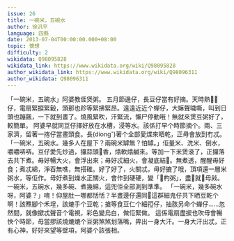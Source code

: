 ```yaml
---
issue: 26
title: 一碗米，五碗水
author: 徐汎平
language: 四縣
date: 2013-07-04T00:00:00.000+08:00
topic: 懷想
difficulty: 2
wikidata: Q98095828
wikidata_link: https://www.wikidata.org/wiki/Q98095828
author_wikidata_link: https://www.wikidata.org/wiki/Q98096311
author_wikidata: Q98096311
---
```

「一碗米，五碗水」阿婆教𠊎煲粥。
五月節邊仔，長豆仔當有好摘。天時熱𤐰𤐰仔，電扇緊捩緊轂，頭那也跈等緊拂緊昂。遠遠近近个蟬仔，大嫲聲噦嘶，叫到日頭也蹦飆，一下就到晝了。燒風緊吹，汗緊流，懶尸停動哦！無就來煲豆粥好了，較簡單。
阿婆早就同豆仔擇好放在水槽，浸等水。該係打早个時節摘个。兩、三家濟，留著一揢仔當晝頭食。長(diongˇ)著个全部愛煠來晒乾，正毋會放到冇忒。「一碗米，五碗水。幾多人在屋下？兩碗米罅無？怕罅。」佢量米、洗米、倒水，噥噥哢哢。豆仔愛先炒過，攞蒜頭𤐙香，熻軟熻鹹來。等加一下米煲滾了，正攞落去共下煮。毋好暢大火，會浮出來；毋好忒細火，會凝底結𤊶。無煮透，醒醒毋好食；煮忒綿，淨吞無噍，無搭碓。好了好了，火關忒，毋好摝了哦，頂項還一層米粥水，等佢作。毋好煮到燥水正關火，會作到硬硬，變「𢼛杓粥」，盡𢼛就𢼛毋㪐。一碗米，五碗水，幾多碗、煮幾綿，這兜佢全部測到準準。
「一碗米，幾多碗水呀，阿婆？」唷！仰屋肚一哪都恬恬？半晝邊仔還同𫣆這群細鬼仔共下晒豆乾个啊！該㸐腳个禾埕，該熝手个豆乾；搶等食豆仁个細孲仔，抽胲另命个蟬仔……忽然間，就像撳忒聲音个電視，彩色變烏白，做佢緊做。
這係電扇盡捩也吹毋會暢快个時節，毋當摎該燒熝熝个豆粥煞煞划落嘴，畀出一身大汗。一身大汗出忒，正有心神，好好來望等壁項，阿婆个該張相。